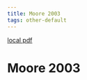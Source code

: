```yaml
---
title: Moore 2003
tags: other-default
---
```


[local pdf](../../../pdfs/moore-2003.pdf)

# Moore 2003

